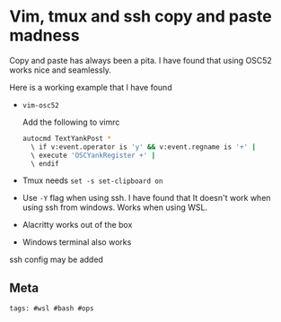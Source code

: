 # Vim, tmux and ssh copy and paste madness

Copy and paste has always been a pita. I have found that using OSC52 works nice and seamlessly.

Here is a working example that I have found

- `vim-osc52`

  Add the following to vimrc

  ```bash
  autocmd TextYankPost *
    \ if v:event.operator is 'y' && v:event.regname is '+' |
    \ execute 'OSCYankRegister +' |
    \ endif
  ```

- Tmux needs `set -s set-clipboard on`
- Use `-Y` flag when using ssh. I have found that It doesn't work when using ssh from windows. Works when using WSL.
- Alacritty works out of the box
- Windows terminal also works

ssh config may be added

## Meta

    tags: #wsl #bash #ops
